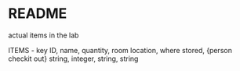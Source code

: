 # README

actual items in the lab

ITEMS - key ID, name, quantity, room location, where stored, {person checkit out}
string, integer, string, string

